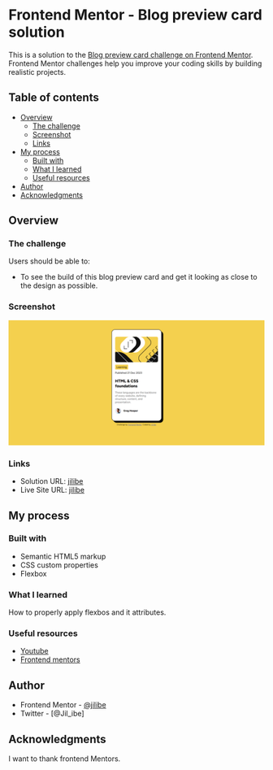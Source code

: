 # Frontend Mentor - Blog preview card solution

This is a solution to the [Blog preview card challenge on Frontend Mentor](https://www.frontendmentor.io/challenges/blog-preview-card-ckPaj01IcS). Frontend Mentor challenges help you improve your coding skills by building realistic projects. 

## Table of contents

- [Overview](#overview)
  - [The challenge](#the-challenge)
  - [Screenshot](#screenshot)
  - [Links](#links)
- [My process](#my-process)
  - [Built with](#built-with)
  - [What I learned](#what-i-learned)
  - [Useful resources](#useful-resources)
- [Author](#author)
- [Acknowledgments](#acknowledgments)


## Overview

### The challenge

Users should be able to:

- To see the build of this blog preview card and get it looking as close to the design as possible.

### Screenshot

![Frontend Mentor - Blog preview card - preview](./Frontend%20Mentor%20-%20Blog%20preview%20card%20-%20preview.png)

### Links

- Solution URL: [jilibe](https://github.com/jilibe/blog-preview-card-main.git)
- Live Site URL: [jilibe](https://jilibe.github.io/blog-preview-card-main/)

## My process

### Built with

- Semantic HTML5 markup
- CSS custom properties
- Flexbox

### What I learned

How to properly apply flexbos and it attributes.

### Useful resources

- [Youtube](https://www.youtube.com)
- [Frontend mentors](https://www.frontendmentors.com)

## Author

- Frontend Mentor - [@jilibe](https://www.frontendmentor.io/profile/jilibe)
- Twitter - [@Jil_ibe]

## Acknowledgments

I want to thank frontend Mentors.